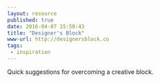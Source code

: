 ```yaml
---
layout: resource
published: true
date: 2016-04-07 15:50:43
title: "Designer's Block"
www-url: http://designersblock.co
tags:
 - inspiration
---
```


Quick suggestions for overcoming a creative block.
